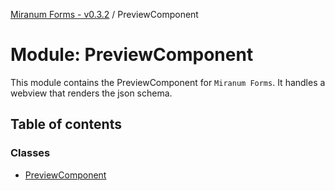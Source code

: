 [Miranum Forms - v0.3.2](../documentation.md) / PreviewComponent

# Module: PreviewComponent

This module contains the PreviewComponent for `Miranum Forms`.
It handles a webview that renders the json schema.

## Table of contents

### Classes

- [PreviewComponent](../classes/PreviewComponent.PreviewComponent.md)
